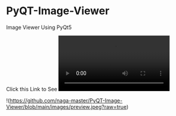 # PyQT-Image-Viewer
Image Viewer Using PyQt5

Click this Link to See 
![Demo Video](https://user-images.githubusercontent.com/65771769/128624760-73f55b8a-346e-4763-94eb-d1af86584eb1.mp4)

!(https://github.com/naga-master/PyQT-Image-Viewer/blob/main/images/preview.jpeg?raw=true)
